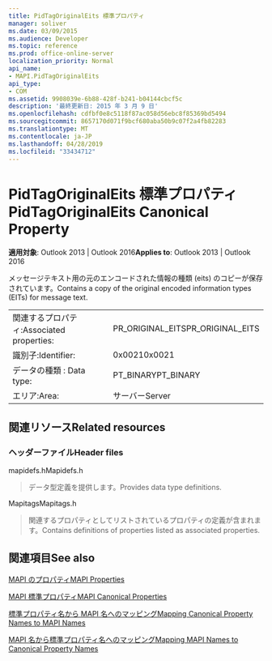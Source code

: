 ```yaml
---
title: PidTagOriginalEits 標準プロパティ
manager: soliver
ms.date: 03/09/2015
ms.audience: Developer
ms.topic: reference
ms.prod: office-online-server
localization_priority: Normal
api_name:
- MAPI.PidTagOriginalEits
api_type:
- COM
ms.assetid: 9908039e-6b88-428f-b241-b04144cbcf5c
description: '最終更新日: 2015 年 3 月 9 日'
ms.openlocfilehash: cdfbf0e8c5118f87ac058d56ebc8f85369bd5494
ms.sourcegitcommit: 8657170d071f9bcf680aba50b9c07f2a4fb82283
ms.translationtype: MT
ms.contentlocale: ja-JP
ms.lasthandoff: 04/28/2019
ms.locfileid: "33434712"
---
```

# <a name="pidtagoriginaleits-canonical-property"></a><span data-ttu-id="3c940-103">PidTagOriginalEits 標準プロパティ</span><span class="sxs-lookup"><span data-stu-id="3c940-103">PidTagOriginalEits Canonical Property</span></span>

  
  
<span data-ttu-id="3c940-104">**適用対象**: Outlook 2013 | Outlook 2016</span><span class="sxs-lookup"><span data-stu-id="3c940-104">**Applies to**: Outlook 2013 | Outlook 2016</span></span> 
  
<span data-ttu-id="3c940-105">メッセージテキスト用の元のエンコードされた情報の種類 (eits) のコピーが保存されています。</span><span class="sxs-lookup"><span data-stu-id="3c940-105">Contains a copy of the original encoded information types (EITs) for message text.</span></span>
  
|||
|:-----|:-----|
|<span data-ttu-id="3c940-106">関連するプロパティ:</span><span class="sxs-lookup"><span data-stu-id="3c940-106">Associated properties:</span></span>  <br/> |<span data-ttu-id="3c940-107">PR_ORIGINAL_EITS</span><span class="sxs-lookup"><span data-stu-id="3c940-107">PR_ORIGINAL_EITS</span></span>  <br/> |
|<span data-ttu-id="3c940-108">識別子:</span><span class="sxs-lookup"><span data-stu-id="3c940-108">Identifier:</span></span>  <br/> |<span data-ttu-id="3c940-109">0x0021</span><span class="sxs-lookup"><span data-stu-id="3c940-109">0x0021</span></span>  <br/> |
|<span data-ttu-id="3c940-110">データの種類 : </span><span class="sxs-lookup"><span data-stu-id="3c940-110">Data type:</span></span>  <br/> |<span data-ttu-id="3c940-111">PT_BINARY</span><span class="sxs-lookup"><span data-stu-id="3c940-111">PT_BINARY</span></span>  <br/> |
|<span data-ttu-id="3c940-112">エリア:</span><span class="sxs-lookup"><span data-stu-id="3c940-112">Area:</span></span>  <br/> |<span data-ttu-id="3c940-113">サーバー</span><span class="sxs-lookup"><span data-stu-id="3c940-113">Server</span></span>  <br/> |
   
## <a name="related-resources"></a><span data-ttu-id="3c940-114">関連リソース</span><span class="sxs-lookup"><span data-stu-id="3c940-114">Related resources</span></span>

### <a name="header-files"></a><span data-ttu-id="3c940-115">ヘッダーファイル</span><span class="sxs-lookup"><span data-stu-id="3c940-115">Header files</span></span>

<span data-ttu-id="3c940-116">mapidefs.h</span><span class="sxs-lookup"><span data-stu-id="3c940-116">Mapidefs.h</span></span>
  
> <span data-ttu-id="3c940-117">データ型定義を提供します。</span><span class="sxs-lookup"><span data-stu-id="3c940-117">Provides data type definitions.</span></span>
    
<span data-ttu-id="3c940-118">Mapitags</span><span class="sxs-lookup"><span data-stu-id="3c940-118">Mapitags.h</span></span>
  
> <span data-ttu-id="3c940-119">関連するプロパティとしてリストされているプロパティの定義が含まれます。</span><span class="sxs-lookup"><span data-stu-id="3c940-119">Contains definitions of properties listed as associated properties.</span></span>
    
## <a name="see-also"></a><span data-ttu-id="3c940-120">関連項目</span><span class="sxs-lookup"><span data-stu-id="3c940-120">See also</span></span>



[<span data-ttu-id="3c940-121">MAPI のプロパティ</span><span class="sxs-lookup"><span data-stu-id="3c940-121">MAPI Properties</span></span>](mapi-properties.md)
  
[<span data-ttu-id="3c940-122">MAPI 標準プロパティ</span><span class="sxs-lookup"><span data-stu-id="3c940-122">MAPI Canonical Properties</span></span>](mapi-canonical-properties.md)
  
[<span data-ttu-id="3c940-123">標準プロパティ名から MAPI 名へのマッピング</span><span class="sxs-lookup"><span data-stu-id="3c940-123">Mapping Canonical Property Names to MAPI Names</span></span>](mapping-canonical-property-names-to-mapi-names.md)
  
[<span data-ttu-id="3c940-124">MAPI 名から標準プロパティ名へのマッピング</span><span class="sxs-lookup"><span data-stu-id="3c940-124">Mapping MAPI Names to Canonical Property Names</span></span>](mapping-mapi-names-to-canonical-property-names.md)

